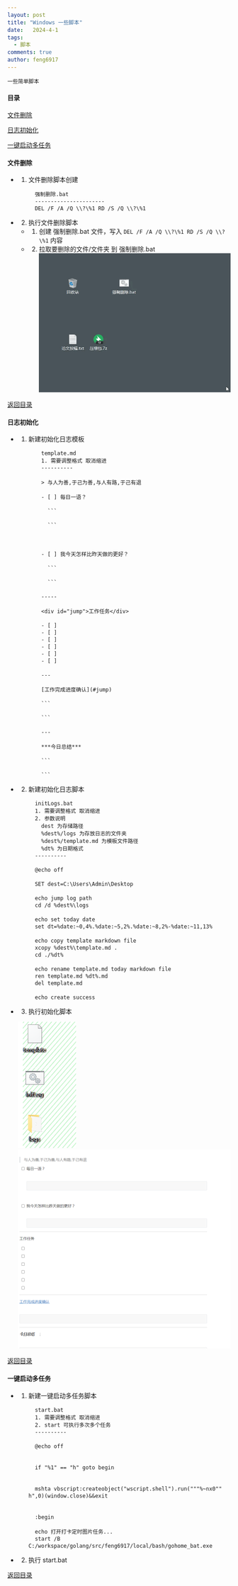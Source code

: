 ```yaml
---
layout: post
title: "Windows 一些脚本"
date:   2024-4-1
tags: 
  - 脚本
comments: true
author: feng6917
---
```


`一些简单脚本`

<!-- more -->

#### 目录

[文件删除](#文件删除)

[日志初始化](#日志初始化)

[一键启动多任务](#一键启动多任务)

#### 文件删除

- 1. 文件删除脚本创建

      ```
        强制删除.bat
        ----------------------
        DEL /F /A /Q \\?\%1 RD /S /Q \\?\%1
      ```

- 2. 执行文件删除脚本
  - 1. 创建 强制删除.bat 文件，写入 `DEL /F /A /Q \\?\%1 RD /S /Q \\?\%1` 内容
  - 2. 拉取要删除的文件/文件夹 到 强制删除.bat
  ![img](../images/2018-6-28/1.gif)

[返回目录](#目录)

#### 日志初始化

- 1. 新建初始化日志模板

      ```
          template.md
          1. 需要调整格式 取消缩进
          ----------

          > 与人为善,于己为善,与人有路,于己有退

          - [ ] 每日一语？
            
            ```
            
            ```



          - [ ] 我今天怎样比昨天做的更好？
            
            ```
            
            ```

          -----

          <div id="jump">工作任务</div>

          - [ ] 
          - [ ] 
          - [ ] 
          - [ ] 
          - [ ] 
          - [ ] 

          ---

          [工作完成进度确认](#jump)

          ```

          ```

          ---

          ***今日总结***  

          ```

          ```
      ```

- 2. 新建初始化日志脚本

      ```
        initLogs.bat
        1. 需要调整格式 取消缩进
        2. 参数说明
          dest 为存储路径
          %dest%/logs 为存放日志的文件夹
          %dest%/template.md 为模板文件路径
          %dt% 为日期格式
        ----------
        
        @echo off
      
        SET dest=C:\Users\Admin\Desktop

        echo jump log path
        cd /d %dest%\logs

        echo set today date
        set dt=%date:~0,4%.%date:~5,2%.%date:~8,2%-%date:~11,13%

        echo copy template markdown file 
        xcopy %dest%\template.md .
        cd ./%dt%

        echo rename template.md today markdown file
        ren template.md %dt%.md
        del template.md

        echo create success
      ```

- 3. 执行初始化脚本

    ![img](../images/2018-6-28/2.png)
    ![img](../images/2018-6-28/3.png)

[返回目录](#目录)

#### 一键启动多任务

- 1. 新建一键启动多任务脚本

      ```
        start.bat
        1. 需要调整格式 取消缩进
        2. start 可执行多次多个任务
        ----------

        @echo off
 

        if "%1" == "h" goto begin
        

        mshta vbscript:createobject("wscript.shell").run("""%~nx0"" h",0)(window.close)&&exit
        

        :begin
        
        echo 打开打卡定时图片任务...
        start /B C:/workspace/golang/src/feng6917/local/bash/gohome_bat.exe
      ```  

- 2. 执行 start.bat

[返回目录](#目录)
